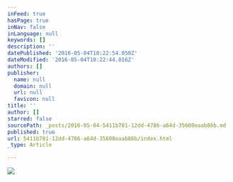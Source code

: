 ```yaml
---
inFeed: true
hasPage: true
inNav: false
inLanguage: null
keywords: []
description: ''
datePublished: '2016-05-04T10:22:54.050Z'
dateModified: '2016-05-04T10:22:44.016Z'
authors: []
publisher:
  name: null
  domain: null
  url: null
  favicon: null
title: ''
author: []
starred: false
sourcePath: _posts/2016-05-04-5411b781-12dd-4786-a64d-35608eaab86b.md
published: true
url: 5411b781-12dd-4786-a64d-35608eaab86b/index.html
_type: Article

---
```

![](https://the-grid-user-content.s3-us-west-2.amazonaws.com/e9faf508-fcbe-45c3-b634-50650d535713.jpg)